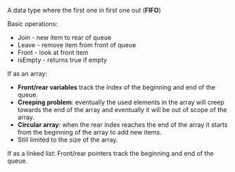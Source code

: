 A data type where the first one in first one out (**FIFO**)

Basic operations:
- Join - new item to rear of queue
- Leave - remove item from front of queue
- Front - look at front item
- isEmpty - returns true if empty

If as an array: 
- **Front/rear variables** track the index of the beginning and end of the queue.
- **Creeping problem**: eventually the used elements in the array will creep towards the end of the array and eventually it will be out of scope of the array.
- **Circular array**: when the rear index reaches the end of the array it starts from the beginning of the array to add new items.
- Still limited to the size of the array.

If as a linked list: Front/rear pointers track the beginning and end of the queue.


